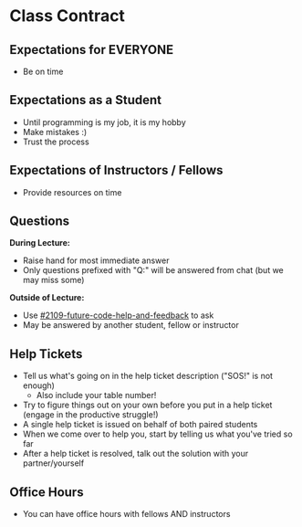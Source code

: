 # Class Contract

## Expectations for EVERYONE
- Be on time

## Expectations as a Student
- Until programming is my job, it is my hobby
- Make mistakes :)
- Trust the process

## Expectations of Instructors / Fellows
- Provide resources on time

## Questions

**During Lecture:**
- Raise hand for most immediate answer
- Only questions prefixed with "Q:" will be answered from chat (but we may miss some)

**Outside of Lecture:**
- Use [#2109-future-code-help-and-feedback](https://fullstackacademy.slack.com/archives/C02EV2877NZ) to ask
- May be answered by another student, fellow or instructor

## Help Tickets
- Tell us what's going on in the help ticket description ("SOS!" is not enough)
  - Also include your table number! 
- Try to figure things out on your own before you put in a help ticket (engage in the productive struggle!)
- A single help ticket is issued on behalf of both paired students
- When we come over to help you, start by telling us what you've tried so far
- After a help ticket is resolved, talk out the solution with your partner/yourself

## Office Hours
- You can have office hours with fellows AND instructors
